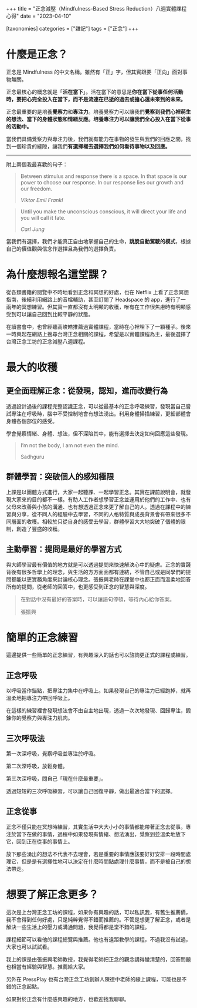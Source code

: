 +++
title = "正念減壓（Mindfulness-Based Stress Reduction）八週實體課程心得"
date = "2023-04-10"

[taxonomies]
categories = ["雜記"]
tags = ["正念"]
+++

# 什麼是正念？

正念是 Mindfulness 的中文名稱。雖然有「正」字，但其實跟要「正向」面對事物無關。

正念最核心的概念就是「**活在當下**」。活在當下的意思是**你在當下從事任何活動時，要把心完全投入在當下，而不是流連在已逝的過去或擔心還未來到的未來。**

正念最重要的是培養**覺察力**和**專注力**。培養覺察力可以讓我們**覺察到我們心裡萌生的想法、當下的身體狀態和情緒反應。**培養專注力可以讓我們**全心投入在當下從事的活動中。**

當我們具備覺察力與專注力後，我們就有能力在事物的發生與我們的回應之間，找到一個珍貴的縫隙，讓我們**有選擇權去選擇我們如何看待事物以及回應。**


<!-- more -->

----


附上兩個我最喜歡的句子：

> Between stimulus and response there is a space. In that space is our power to choose our response. In our response lies our growth and our freedom.
>
>  *Viktor Emil Frankl*

> Until you make the unconscious conscious, it will direct your life and you will call it fate.
>
>  *Carl Jung*

當我們有選擇，我們才能真正自由地掌握自己的生命，**跳脫自動駕駛的模式**，根據自己的價值觀與信念作選擇且為我們的選擇負責。


# 為什麼想報名這堂課？

從各類書籍的閱覽中不時地看到正念和冥想的好處，也在 Netflix 上看了正念冥想指南，後續利用網路上的音檔輔助，甚至訂閱了 Headspace 的 app，進行了一兩年的冥想練習。但其實一直都沒有太明顯的收穫，唯有在工作很焦慮時有明顯感受到可以讓自己回到比較平靜的狀態。

在讀書會中，也曾經聽高峻皓推薦過實體課程，當時在心裡埋下了一顆種子。後來一時興起在網路上搜尋台灣正念相關的課程，希望是以實體課程為主，最後選擇了台灣正念工坊的正念減壓八週課程。


# 最大的收穫

## 更全面理解正念：從發現，認知，進而改變行為

透過設計過後的課程完整認識正念，可以從最基本的正念呼吸練習，發現當自己嘗試專注在呼吸時，腦中不受控制地會有想法湧出。利用身體掃描練習，更細部體會身體各個部位的感受。

學會覺察情緒、身體、想法，但不深陷其中，能有選擇去決定如何回應這些發現。

> I’m not the body, I am not even the mind.
>
> Sadhguru


## 群體學習：突破個人的感知極限

上課是以團體方式進行，大家一起聽課、一起學習正念。其實在課前說明會，就發現大家來的目的都不一樣。有助人工作者想學習正念並運用於他們的工作中、也有父母來改善與小孩的溝通、也有想透過正念來更了解自己的人。透過在課程中的練習與分享，從不同人的經驗中去學習，不同的人格特質與成長背景會有帶來很多不同層面的收穫。相較於只從自身的感受去學習，群體學習大大地突破了個體的限制，創造了豐盛的收穫。


## 主動學習：提問是最好的學習方式

與大師學習最有價值的地方就是可以透過提問來快速解決心中的疑慮。正念的實踐背後有很多哲學上的理念，與生活的方方面面都有連結，不管自己或是同學們的提問都能以更實務角度來討論核心理念。張振興老師在課堂中也都正面而溫柔地回答所有的提問，從老師的回答中，也更感受到正念的智慧與深度。

> 在對話中沒有最好的答案時，可以讓語句停頓，等待內心給你答案。
>
> 張振興


# 簡單的正念練習

這邊提供一些簡單的正念練習，有興趣深入的話也可以諮詢更正式的課程或練習。


## 正念呼吸

以呼吸當作錨點，把專注力集中在呼吸上。如果發現自己的專注力已經跑掉，就再溫柔地把專注力帶回呼吸上。

在這樣的練習裡會發現想法會不由自主地出現，透過一次次地發現、回歸專注，鍛鍊你的覺察力與專注力肌肉。


## 三次呼吸法

第一次深呼吸，覺察呼吸並專注於呼吸。

第二次深呼吸，放鬆身體。

第三次深呼吸，問自己「現在什麼最重要」。

透過短短的三次呼吸練習，可以讓自己回復平靜，做出最適合當下的選擇。


## 正念從事
正念不僅只能在冥想時練習，其實生活中大大小小的事情都能帶著正念去從事。專注於當下在做的事情，過程中如果發現有情緒、想法湧出，覺察到並溫柔地放下它，回到正在從事的事情上。

放下那些湧出的想法不代表不去理會，若是重要的事情應該要好好安排一段時間處理它，但是是有選擇性地可以決定在什麼時間點處理什麼事情，而不是被自己的想法帶走。


# 想要了解正念更多？
這次是上台灣正念工坊的課程，如果你有興趣的話，可以私訊我，有舊生推薦價，我不會得到任何好處，只是純粹覺得不錯而推薦的。不管是想更了解正念，或者是解決一些生活上的壓力或溝通問題，我覺得都是堂不錯的課程。

課程細節可以看他的課程總覽與推薦。他也有遠距教學的課程，不過我沒有試過，大家也可以試試看。

我上的課是由張振興老師教授，我覺得老師把正念的觀念講得蠻清楚的，回答問題也相當有經驗與智慧。推薦給大家。

另外在 PressPlay 也有台灣正念工坊創辦人陳德中老師的線上課程，可能也是不錯的正念起點。

如果對於正念有什麼感興趣的地方，也歡迎找我聊聊。
